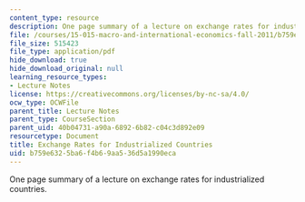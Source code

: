 ```yaml
---
content_type: resource
description: One page summary of a lecture on exchange rates for industrialized countries.
file: /courses/15-015-macro-and-international-economics-fall-2011/b759e6325ba6f4b69aa536d5a1990eca_MIT15_015F11_lec04.pdf
file_size: 515423
file_type: application/pdf
hide_download: true
hide_download_original: null
learning_resource_types:
- Lecture Notes
license: https://creativecommons.org/licenses/by-nc-sa/4.0/
ocw_type: OCWFile
parent_title: Lecture Notes
parent_type: CourseSection
parent_uid: 40b04731-a90a-6892-6b82-c04c3d892e09
resourcetype: Document
title: Exchange Rates for Industrialized Countries
uid: b759e632-5ba6-f4b6-9aa5-36d5a1990eca
---
```

One page summary of a lecture on exchange rates for industrialized countries.